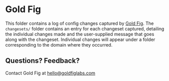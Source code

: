 Gold Fig
========

This folder contains a log of config changes captured by [Gold Fig](https://goldfiglabs.com). The `changesets/` folder contains an entry for
each changeset captured, detailing the individual changes made and the user-supplied message that goes along with the changeset. Individual changes will appear under a folder corresponding to the domain where they occurred.

Questions? Feedback?
--------------------

Contact Gold Fig at [hello@goldfiglabs.com](mailto:hello@goldfiglabs.com)